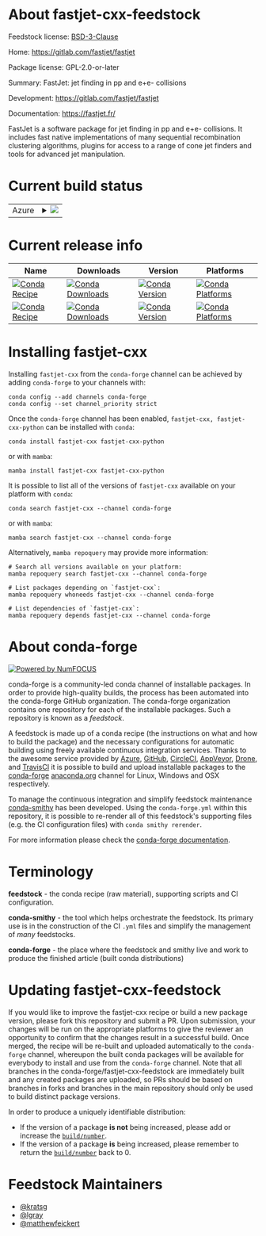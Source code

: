 About fastjet-cxx-feedstock
===========================

Feedstock license: [BSD-3-Clause](https://github.com/conda-forge/fastjet-cxx-feedstock/blob/main/LICENSE.txt)

Home: https://gitlab.com/fastjet/fastjet

Package license: GPL-2.0-or-later

Summary: FastJet: jet finding in pp and e+e- collisions

Development: https://gitlab.com/fastjet/fastjet

Documentation: https://fastjet.fr/

FastJet is a software package for jet finding in pp and e+e- collisions.
It includes fast native implementations of many sequential recombination
clustering algorithms, plugins for access to a range of cone jet finders
and tools for advanced jet manipulation.

Current build status
====================


<table>
    
  <tr>
    <td>Azure</td>
    <td>
      <details>
        <summary>
          <a href="https://dev.azure.com/conda-forge/feedstock-builds/_build/latest?definitionId=24351&branchName=main">
            <img src="https://dev.azure.com/conda-forge/feedstock-builds/_apis/build/status/fastjet-cxx-feedstock?branchName=main">
          </a>
        </summary>
        <table>
          <thead><tr><th>Variant</th><th>Status</th></tr></thead>
          <tbody><tr>
              <td>linux_64_x86_64_microarch_level1</td>
              <td>
                <a href="https://dev.azure.com/conda-forge/feedstock-builds/_build/latest?definitionId=24351&branchName=main">
                  <img src="https://dev.azure.com/conda-forge/feedstock-builds/_apis/build/status/fastjet-cxx-feedstock?branchName=main&jobName=linux&configuration=linux%20linux_64_x86_64_microarch_level1" alt="variant">
                </a>
              </td>
            </tr><tr>
              <td>linux_64_x86_64_microarch_level3</td>
              <td>
                <a href="https://dev.azure.com/conda-forge/feedstock-builds/_build/latest?definitionId=24351&branchName=main">
                  <img src="https://dev.azure.com/conda-forge/feedstock-builds/_apis/build/status/fastjet-cxx-feedstock?branchName=main&jobName=linux&configuration=linux%20linux_64_x86_64_microarch_level3" alt="variant">
                </a>
              </td>
            </tr><tr>
              <td>linux_aarch64</td>
              <td>
                <a href="https://dev.azure.com/conda-forge/feedstock-builds/_build/latest?definitionId=24351&branchName=main">
                  <img src="https://dev.azure.com/conda-forge/feedstock-builds/_apis/build/status/fastjet-cxx-feedstock?branchName=main&jobName=linux&configuration=linux%20linux_aarch64_" alt="variant">
                </a>
              </td>
            </tr><tr>
              <td>linux_ppc64le</td>
              <td>
                <a href="https://dev.azure.com/conda-forge/feedstock-builds/_build/latest?definitionId=24351&branchName=main">
                  <img src="https://dev.azure.com/conda-forge/feedstock-builds/_apis/build/status/fastjet-cxx-feedstock?branchName=main&jobName=linux&configuration=linux%20linux_ppc64le_" alt="variant">
                </a>
              </td>
            </tr><tr>
              <td>osx_64_x86_64_microarch_level1</td>
              <td>
                <a href="https://dev.azure.com/conda-forge/feedstock-builds/_build/latest?definitionId=24351&branchName=main">
                  <img src="https://dev.azure.com/conda-forge/feedstock-builds/_apis/build/status/fastjet-cxx-feedstock?branchName=main&jobName=osx&configuration=osx%20osx_64_x86_64_microarch_level1" alt="variant">
                </a>
              </td>
            </tr><tr>
              <td>osx_64_x86_64_microarch_level3</td>
              <td>
                <a href="https://dev.azure.com/conda-forge/feedstock-builds/_build/latest?definitionId=24351&branchName=main">
                  <img src="https://dev.azure.com/conda-forge/feedstock-builds/_apis/build/status/fastjet-cxx-feedstock?branchName=main&jobName=osx&configuration=osx%20osx_64_x86_64_microarch_level3" alt="variant">
                </a>
              </td>
            </tr><tr>
              <td>osx_arm64</td>
              <td>
                <a href="https://dev.azure.com/conda-forge/feedstock-builds/_build/latest?definitionId=24351&branchName=main">
                  <img src="https://dev.azure.com/conda-forge/feedstock-builds/_apis/build/status/fastjet-cxx-feedstock?branchName=main&jobName=osx&configuration=osx%20osx_arm64_" alt="variant">
                </a>
              </td>
            </tr><tr>
              <td>win_64</td>
              <td>
                <a href="https://dev.azure.com/conda-forge/feedstock-builds/_build/latest?definitionId=24351&branchName=main">
                  <img src="https://dev.azure.com/conda-forge/feedstock-builds/_apis/build/status/fastjet-cxx-feedstock?branchName=main&jobName=win&configuration=win%20win_64_" alt="variant">
                </a>
              </td>
            </tr><tr>
              <td>win_arm64</td>
              <td>
                <a href="https://dev.azure.com/conda-forge/feedstock-builds/_build/latest?definitionId=24351&branchName=main">
                  <img src="https://dev.azure.com/conda-forge/feedstock-builds/_apis/build/status/fastjet-cxx-feedstock?branchName=main&jobName=win&configuration=win%20win_arm64_" alt="variant">
                </a>
              </td>
            </tr>
          </tbody>
        </table>
      </details>
    </td>
  </tr>
</table>

Current release info
====================

| Name | Downloads | Version | Platforms |
| --- | --- | --- | --- |
| [![Conda Recipe](https://img.shields.io/badge/recipe-fastjet--cxx-green.svg)](https://anaconda.org/conda-forge/fastjet-cxx) | [![Conda Downloads](https://img.shields.io/conda/dn/conda-forge/fastjet-cxx.svg)](https://anaconda.org/conda-forge/fastjet-cxx) | [![Conda Version](https://img.shields.io/conda/vn/conda-forge/fastjet-cxx.svg)](https://anaconda.org/conda-forge/fastjet-cxx) | [![Conda Platforms](https://img.shields.io/conda/pn/conda-forge/fastjet-cxx.svg)](https://anaconda.org/conda-forge/fastjet-cxx) |
| [![Conda Recipe](https://img.shields.io/badge/recipe-fastjet--cxx--python-green.svg)](https://anaconda.org/conda-forge/fastjet-cxx-python) | [![Conda Downloads](https://img.shields.io/conda/dn/conda-forge/fastjet-cxx-python.svg)](https://anaconda.org/conda-forge/fastjet-cxx-python) | [![Conda Version](https://img.shields.io/conda/vn/conda-forge/fastjet-cxx-python.svg)](https://anaconda.org/conda-forge/fastjet-cxx-python) | [![Conda Platforms](https://img.shields.io/conda/pn/conda-forge/fastjet-cxx-python.svg)](https://anaconda.org/conda-forge/fastjet-cxx-python) |

Installing fastjet-cxx
======================

Installing `fastjet-cxx` from the `conda-forge` channel can be achieved by adding `conda-forge` to your channels with:

```
conda config --add channels conda-forge
conda config --set channel_priority strict
```

Once the `conda-forge` channel has been enabled, `fastjet-cxx, fastjet-cxx-python` can be installed with `conda`:

```
conda install fastjet-cxx fastjet-cxx-python
```

or with `mamba`:

```
mamba install fastjet-cxx fastjet-cxx-python
```

It is possible to list all of the versions of `fastjet-cxx` available on your platform with `conda`:

```
conda search fastjet-cxx --channel conda-forge
```

or with `mamba`:

```
mamba search fastjet-cxx --channel conda-forge
```

Alternatively, `mamba repoquery` may provide more information:

```
# Search all versions available on your platform:
mamba repoquery search fastjet-cxx --channel conda-forge

# List packages depending on `fastjet-cxx`:
mamba repoquery whoneeds fastjet-cxx --channel conda-forge

# List dependencies of `fastjet-cxx`:
mamba repoquery depends fastjet-cxx --channel conda-forge
```


About conda-forge
=================

[![Powered by
NumFOCUS](https://img.shields.io/badge/powered%20by-NumFOCUS-orange.svg?style=flat&colorA=E1523D&colorB=007D8A)](https://numfocus.org)

conda-forge is a community-led conda channel of installable packages.
In order to provide high-quality builds, the process has been automated into the
conda-forge GitHub organization. The conda-forge organization contains one repository
for each of the installable packages. Such a repository is known as a *feedstock*.

A feedstock is made up of a conda recipe (the instructions on what and how to build
the package) and the necessary configurations for automatic building using freely
available continuous integration services. Thanks to the awesome service provided by
[Azure](https://azure.microsoft.com/en-us/services/devops/), [GitHub](https://github.com/),
[CircleCI](https://circleci.com/), [AppVeyor](https://www.appveyor.com/),
[Drone](https://cloud.drone.io/welcome), and [TravisCI](https://travis-ci.com/)
it is possible to build and upload installable packages to the
[conda-forge](https://anaconda.org/conda-forge) [anaconda.org](https://anaconda.org/)
channel for Linux, Windows and OSX respectively.

To manage the continuous integration and simplify feedstock maintenance
[conda-smithy](https://github.com/conda-forge/conda-smithy) has been developed.
Using the ``conda-forge.yml`` within this repository, it is possible to re-render all of
this feedstock's supporting files (e.g. the CI configuration files) with ``conda smithy rerender``.

For more information please check the [conda-forge documentation](https://conda-forge.org/docs/).

Terminology
===========

**feedstock** - the conda recipe (raw material), supporting scripts and CI configuration.

**conda-smithy** - the tool which helps orchestrate the feedstock.
                   Its primary use is in the construction of the CI ``.yml`` files
                   and simplify the management of *many* feedstocks.

**conda-forge** - the place where the feedstock and smithy live and work to
                  produce the finished article (built conda distributions)


Updating fastjet-cxx-feedstock
==============================

If you would like to improve the fastjet-cxx recipe or build a new
package version, please fork this repository and submit a PR. Upon submission,
your changes will be run on the appropriate platforms to give the reviewer an
opportunity to confirm that the changes result in a successful build. Once
merged, the recipe will be re-built and uploaded automatically to the
`conda-forge` channel, whereupon the built conda packages will be available for
everybody to install and use from the `conda-forge` channel.
Note that all branches in the conda-forge/fastjet-cxx-feedstock are
immediately built and any created packages are uploaded, so PRs should be based
on branches in forks and branches in the main repository should only be used to
build distinct package versions.

In order to produce a uniquely identifiable distribution:
 * If the version of a package **is not** being increased, please add or increase
   the [``build/number``](https://docs.conda.io/projects/conda-build/en/latest/resources/define-metadata.html#build-number-and-string).
 * If the version of a package **is** being increased, please remember to return
   the [``build/number``](https://docs.conda.io/projects/conda-build/en/latest/resources/define-metadata.html#build-number-and-string)
   back to 0.

Feedstock Maintainers
=====================

* [@kratsg](https://github.com/kratsg/)
* [@lgray](https://github.com/lgray/)
* [@matthewfeickert](https://github.com/matthewfeickert/)

